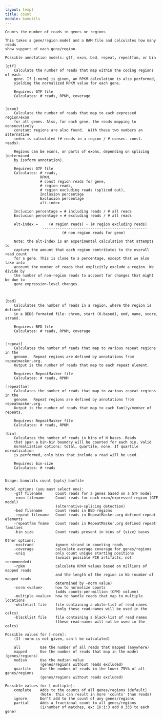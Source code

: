 ```yaml
---
layout: templ
title: count
module: bamutils
---
```

    
    Counts the number of reads in genes or regions
    
    This takes a gene/region model and a BAM file and calculates how many reads
    show support of each gene/region.
    
    Possible annotation models: gtf, exon, bed, repeat, repeatfam, or bin
    
    [gtf]
        Calculate the number of reads that map within the coding regions of each
        gene. If [-norm] is given, an RPKM calculation is also performed,
        yielding the normalized RPKM value for each gene.
    
        Requires: GTF file
        Calculates: # reads, RPKM, coverage
    
    
    [exon]
        Calculate the number of reads that map to each expressed region/exon
        for all genes. Also, for each gene, the reads mapping to consecutively
        constant regions are also found.  With these two numbers an alternative
        index is calculated (# reads in a region / # consec. const. reads).
    
        Regions can be exons, or parts of exons, depending on splicing (determined
        by isoform annotation).
    
        Requires: GTF file
        Calculates: # reads,
                    RPKM,
                    # const region reads for gene,
                    # region reads,
                    # region excluding reads (spliced out),
                    Inclusion percentage
                    Exclusion percentage
                    alt-index
    
        Inclusion percentage = # including reads / # all reads
        Exclusion percentage = # excluding reads / # all reads
    
        Alt-index =     (# region reads) - (# region excluding reads)
                     ------------------------------------------------
                              (# non region reads for gene)
    
        Note: the alt-index is an experimental calculation that attempts to
        capture the amount that each region contributes to the overall read count
        for a gene. This is close to a percentage, except that we also take into
        account the number of reads that explicitly exclude a region. We divide by
        the number of non-region reads to account for changes that might be due to
        gene expression-level changes.
    
    
    
    [bed]
        Calculates the number of reads in a region, where the region is defined
        in a BED6 formated file: chrom, start (0-based), end, name, score, strand.
    
        Requires: BED file
        Calculates: # reads, RPKM, coverage
    
    
    [repeat]
        Calculates the number of reads that map to various repeat regions in the
        genome.  Repeat regions are defined by annotations from repeatmasker.org.
        Output is the number of reads that map to each repeat element.
    
        Requires: RepeatMasker file
        Calculates: # reads, RPKM
    
    [repeatfam]
        Calculates the number of reads that map to various repeat regions in the
        genome.  Repeat regions are defined by annotations from repeatmasker.org.
        Output is the number of reads that map to each family/member of repeats.
    
        Requires: RepeatMasker file
        Calculates: # reads, RPKM
    
    [bin]
        Calculates the number of reads in bins of N bases. Reads
        that span a bin-bin boundry will be counted for each bin. Valid
        normalization options: total, quartile, none. If quartile normalization
        is performed, only bins that include a read will be used.
    
        Requires: bin-size
        Calculates: # reads
    
    
    Usage: bamutils count {opts} bamfile
    
    Model options (you must select one):
        -gtf filename      Count reads for a genes based on a GTF model
        -exon filename     Count reads for each exon/expressed region (GTF model)
                           (alternative-splicing detection)
        -bed filename      Count reads in BED regions
        -repeat filename   Count reads in RepeatMasker.org defined repeat elements
        -repeatfam fname   Count reads in RepeatMasker.org defined repeat families
        -bin size          Count reads present in bins of {size} bases
    
    Other options:
        -nostrand          ignore strand in counting reads
        -coverage          calculate average coverage for genes/regions
        -uniq              only count unique starting positions
                           (avoids possible PCR artifacts, not recommended)
        -rpkm              calculate RPKM values based on millions of mapped reads
                           and the length of the region in kb (number of mapped reads
                           determined by -norm value)
        -norm <value>      how to normalize counts
                           (adds counts-per-million (CPM) column)
        -multiple <value>  how to handle reads that map to multiple locations
        -whitelist file    file containing a white-list of read names
                           (only these read-names will be used in the calcs)
        -blacklist file    file containing a black-list of read names
                           (these read-names will not be used in the calcs)
    
    Possible values for [-norm]:
        (If -norm is not given, can't be calculated)
    
        all         Use the number of all reads that mapped (anywhere)
        mapped      Use the number of reads that map in the model (genes/regions)
        median      Use the median value
                    (genes/regions without reads excluded)
        quartile    Use the number of reads in the lower 75%% of all genes/regions
                    (genes/regions without reads excluded)
    
    Possible values for [-multiple]:
        complete    Adds to the counts of all genes/regions (default)
                    (Note: this can result in more 'counts' than reads)
        ignore      Don't add to the count of any genes/regions
        partial     Adds a fractional count to all genes/regions
                    (1/number of matches, ex: IH:i:3 add 0.333 to each gene)
    
    
    
